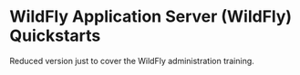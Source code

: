 # WildFly Application Server (WildFly) Quickstarts

Reduced version just to cover the WildFly administration training.
